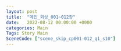 ```yaml
---
layout: post
title:  "메인_회상_001~012장"
date:   2022-08-12 00:00:00 +0000
categories: Main
Tags: Story Main
SceneCode: ["scene_skip_cp001-012_q1_s10"]
---
```

